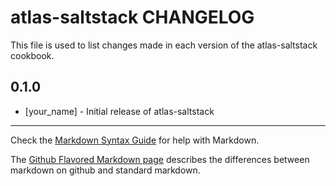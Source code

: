 atlas-saltstack CHANGELOG
=========================

This file is used to list changes made in each version of the atlas-saltstack cookbook.

0.1.0
-----
- [your_name] - Initial release of atlas-saltstack

- - -
Check the [Markdown Syntax Guide](http://daringfireball.net/projects/markdown/syntax) for help with Markdown.

The [Github Flavored Markdown page](http://github.github.com/github-flavored-markdown/) describes the differences between markdown on github and standard markdown.
